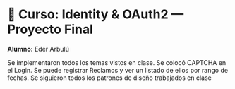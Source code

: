 # 📘 Curso: Identity & OAuth2 — Proyecto Final

**Alumno:** Eder Arbulú

Se implementaron todos los temas vistos en clase.
Se colocó CAPTCHA en el Login.
Se puede registrar Reclamos y ver un listado de ellos por rango de fechas.
Se siguieron todos los patrones de diseño trabajados en clase
